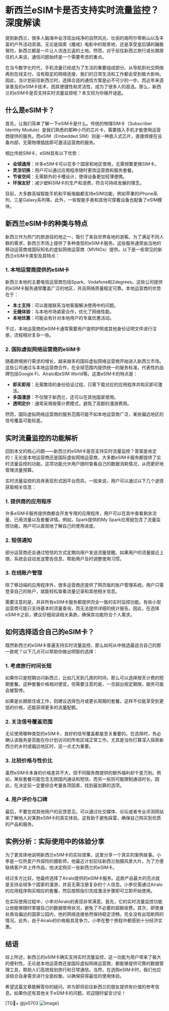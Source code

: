 # 新西兰eSIM卡是否支持实时流量监控？深度解读

提到新西兰，很多人脑海中会浮现出纯净的自然风光、壮丽的南阿尔卑斯山以及丰富的户外活动资源。无论是探索《魔戒》电影中的取景地，还是享受皇后镇的蹦极冒险，新西兰都是一片让人流连忘返的土地。然而，对于前往新西兰旅行或长期居住的人来说，通信问题始终是一个需要考虑的重点。

在当今数字化时代，手机流量已经成为了生活的重要组成部分。从导航到社交网络再到在线支付，没有稳定的网络连接，我们的日常生活和工作都会受到极大影响。因此，当计划前往新西兰时，选择合适的通信方案是必不可少的一步。而近年来逐渐普及的eSIM卡技术，因其便捷性和灵活性，成为了很多人的首选。那么，新西兰的eSIM卡是否支持实时流量监控呢？本文将为你揭开谜底。

## 什么是eSIM卡？

首先，让我们简单了解一下eSIM卡是什么。传统的物理SIM卡（Subscriber Identity Module）是我们熟悉的那种小巧的芯片卡，需要插入手机才能使用运营商提供的服务。而eSIM（Embedded SIM）则是一种嵌入式芯片，直接焊接在设备内部，无需物理插拔即可激活运营商的服务。

相比传统SIM卡，eSIM具有以下优势：

- **全球通用**：许多eSIM卡可以在多个国家和地区使用，无需频繁更换SIM卡。
- **灵活切换**：用户可以通过应用程序随时更改运营商和服务套餐。
- **节省空间**：无需额外的卡槽设计，使得设备更加轻薄便携。
- **环保友好**：减少塑料SIM卡的生产和浪费，符合可持续发展的理念。

目前，大多数高端智能手机和平板电脑都支持eSIM功能，例如苹果的iPhone系列、三星Galaxy系列等。此外，一些智能手表和其他可穿戴设备也配备了eSIM模块。

## 新西兰eSIM卡的种类与特点

新西兰作为热门的旅游目的地之一，吸引了来自世界各地的游客。为了满足不同人群的需求，新西兰市场上提供了多种类型的eSIM卡服务。这些服务通常由当地的移动运营商或国际知名的虚拟网络运营商（MVNOs）提供。以下是一些常见的新西兰eSIM卡类型及其特点：

### 1. 本地运营商提供的eSIM卡

新西兰本地的主要电信运营商包括Spark、Vodafone和2degrees。这些公司提供的eSIM卡服务通常覆盖广泛的地区，并且网络质量稳定可靠。本地运营商的优势在于：

- **本土支持**：可以直接联系当地客服解决使用中的问题。
- **无缝体验**：与本地市场紧密合作，优化了网络性能。
- **本地优惠**：可能会有针对本地用户的专属优惠活动。

不过，本地运营商的eSIM卡通常需要用户提供护照或其他身份证明文件进行注册，流程相对复杂一些。

### 2. 国际虚拟网络运营商的eSIM卡

随着跨境旅行需求的增长，越来越多的国际虚拟网络运营商开始进入新西兰市场。这些公司通过与本地运营商合作，在全球范围内提供统一的服务标准。代表性的品牌包括Google Fi、Airalo和eSIM World等。这类eSIM卡的特点是：

- **即买即用**：无需繁琐的身份验证过程，只需下载对应的应用程序并购买即可激活。
- **多国漫游**：不仅限于新西兰，还可以在其他国家使用。
- **透明定价**：通常采用按需计费模式，避免了高额的漫游费用。

然而，国际虚拟网络运营商的服务范围可能不如本地运营商广泛，某些偏远地区的信号覆盖可能较差。

## 实时流量监控的功能解析

回到本文的核心问题——新西兰的eSIM卡是否支持实时流量监控？答案是肯定的！无论是本地运营商还是国际虚拟网络运营商，大多数eSIM卡服务都提供了实时流量监控的功能。这项功能允许用户随时查看自己的数据消耗情况，从而更好地管理流量预算。

实时流量监控的具体表现形式因平台而异。一般来说，用户可以通过以下几个途径获取相关信息：

### 1. 提供商的应用程序

许多eSIM卡服务提供商都会开发专用的应用程序，用户可以在其中查看剩余流量、已用流量以及套餐详情。例如，Spark提供的My Spark应用就包含了流量监控功能，用户可以直观地了解自己的使用进度。

### 2. 短信通知

部分运营商还会通过短信的方式定期向用户发送流量提醒。如果用户的流量接近上限，系统会自动发送警告信息，帮助用户及时调整使用习惯。

### 3. 在线账户管理

除了移动端的应用程序外，很多运营商还提供了网页版的账户管理系统。用户只需登录自己的账户，就能轻松查看流量记录和其他相关信息。

需要注意的是，并非所有eSIM卡服务都提供完全一致的实时监控功能。有些小型运营商可能只支持基本的流量查询，而无法提供详细的统计报告。因此，在选择eSIM卡之前，建议仔细阅读相关条款，确保其功能符合个人需求。

## 如何选择适合自己的eSIM卡？

既然新西兰的eSIM卡普遍支持实时流量监控，那么如何从中挑选最适合自己的那一款呢？以下几点可以帮助你做出明智的选择：

### 1. 考虑旅行时间长短

如果你只是短期访问新西兰，比如几天到几周的时间，那么可以选择按天计费的短期套餐。这种套餐价格相对便宜，但需要注意的是，一旦超出规定期限，服务可能会被暂停。

如果是长期居住或工作，则建议选择包月或更长周期的套餐。这样不仅能享受到更低的价格，还能获得更多的流量配额。

### 2. 关注信号覆盖范围

无论使用哪种类型的eSIM卡，良好的信号覆盖都是至关重要的。在选择时，务必确认该服务是否能在你计划访问的所有区域正常工作。尤其是当你打算深入探索新西兰的乡村或偏远地区时，这一点尤为重要。

### 3. 比较价格与性价比

虽然eSIM卡本身的价格差异不大，但不同服务商提供的额外福利却千差万别。例如，某些套餐可能包含无限国内通话和短信，而另一些则可能限制通话时长。因此，在决定前一定要综合考量各项因素，找到最划算的选项。

### 4. 用户评价与口碑

最后，不要忽视其他用户的反馈意见。可以通过社交媒体、论坛或者专业评测网站来了解他人对某款eSIM卡的真实体验。这有助于避免踩雷，确保自己购买到优质的产品和服务。

## 实例分析：实际使用中的体验分享

为了更具体地说明新西兰eSIM卡的实际效果，这里分享一个真实的案例故事。小李是一位热爱户外探险的摄影师，他最近计划前往新西兰拍摄风景大片。为了方便联络客户并上传作品，他决定购买一张新西兰的eSIM卡。

经过多方比较，他最终选择了Airalo提供的eSIM卡服务。这款产品最大的亮点就是支持全球多个国家的漫游，并且无需注册复杂的个人信息。小李仅需通过Airalo的应用程序购买相应的套餐，然后按照指引完成激活步骤即可立即开始使用。

在实际使用过程中，小李对Airalo的表现非常满意。首先，它的实时流量监控功能让他能够随时掌握自己的数据使用状况，避免了不必要的超额收费。其次，即使身处南岛偏远的国家公园内，他的网络连接依然保持稳定流畅，完全没有出现断网的情况。此外，由于Airalo的价格极具竞争力，小李在整个旅程中都感到十分经济实惠。

## 结语

综上所述，新西兰的eSIM卡确实支持实时流量监控，这一功能为用户带来了极大的便利性。无论是本地运营商还是国际虚拟网络运营商，都能够提供可靠的数据管理工具，帮助人们高效规划旅行和日常通信。当然，在选购eSIM卡时，我们也应该结合自身需求进行全面权衡，以确保获得最佳的使用体验。

希望这篇文章能解答你的疑问，并为即将前往新西兰的朋友提供有价值的参考信息。如果你还有其他关于eSIM卡的问题，欢迎随时留言讨论！

[TG💪+ @jx0703 ![Image](https://github.com/user-attachments/assets/dbca1d08-cadb-493c-b0ec-ad6f7a83f270)]